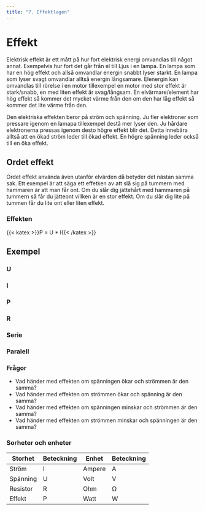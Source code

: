 ```yaml
---
title: "7. Effektlagen"
---
```

# Effekt

Elektrisk effekt är ett mått på hur fort elektrisk energi omvandlas till något annat. Exempelvis hur fort det går från el till Ljus i en lampa. En lampa som har en hög effekt och allså omvandlar energin snabbt lyser starkt. En lampa som lyser svagt omvandlar alltså energin långsamare. Elenergin kan omvandlas till rörelse i en motor tillexempel en motor med stor effekt är stark/snabb, en med liten effekt är svag/långsam. En elvärmare/element har hög effekt så kommer det mycket värme från den om den har låg effekt så kommer det lite värme från den.

Den elektriska effekten beror på ström och spänning. Ju fler elektroner som pressare igenom en lamapa tillexempel destå mer lyser den. Ju hårdare elektronerna pressas igenom desto högre effekt blir det. Detta innebära alltså att en ökad ström leder till ökad effekt. En högre spänning leder också till en öka effekt.

## Ordet effekt

Ordet effekt använda även utanför elvärden då betyder det nästan samma sak. Ett exempel är att säga ett effetken av att slå sig på tummern med hammaren är att man får ont. Om du slår dig jättehårt med hammaren på tummern så får du jätteont villken är en stor effekt. Om du slår dig lite på tummen får du lite ont eller liten effekt.

### Effekten
{{< katex >}}P = U * I{{< /katex >}}


## Exempel

### U


### I


### P


### R


### Serie


### Paralell


### Frågor

 * Vad händer med effekten om spänningen ökar och strömmen är den samma?
 * Vad händer med effekten om strömmen ökar och spänning är den samma?
 * Vad händer med effekten om spänningen minskar och strömmen är den samma?
 * Vad händer med effekten om strömmen minskar och spänningen är den samma?

### Sorheter och enheter
| Storhet     | Beteckning | Enhet       | Beteckning |
| ----------- | ---------- | ----------- | ---------- |
| Ström       | I          | Ampere      | A          |
| Spänning    | U          | Volt        | V          |
| Resistor    | R          | Ohm         | Ω          |
| Effekt      | P          | Watt        | W          |